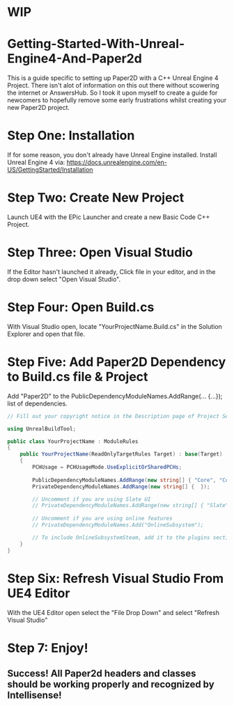 # WIP

# Getting-Started-With-Unreal-Engine4-And-Paper2d
This is a guide specific to setting up Paper2D with a C++ Unreal Engine 4 Project. There isn't alot of information on this out there without scowering the internet or AnswersHub. So I took it upon myself to create a guide for newcomers to hopefully remove some early frustrations whilst creating your new Paper2D project.

# Step One: Installation
 If for some reason, you don't already have Unreal Engine installed. Install Unreal Engine 4 via:
 https://docs.unrealengine.com/en-US/GettingStarted/Installation
 
# Step Two: Create New Project
 Launch UE4 with the EPic Launcher and create a new Basic Code C++ Project. 
 
# Step Three: Open Visual Studio
 If the Editor hasn't launched it already, Click file in your editor, and in the drop down select "Open Visual Studio".
 
# Step Four: Open Build.cs 
With Visual Studio open, locate "YourProjectName.Build.cs" in the Solution Explorer and open that file.

# Step Five: Add Paper2D Dependency to Build.cs file & Project
Add "Paper2D" to the PublicDependencyModuleNames.AddRange(... {...}); list of dependencies.

```c#
// Fill out your copyright notice in the Description page of Project Settings.

using UnrealBuildTool;

public class YourProjectName : ModuleRules
{
	public YourProjectName(ReadOnlyTargetRules Target) : base(Target)
	{
		PCHUsage = PCHUsageMode.UseExplicitOrSharedPCHs;
	
		PublicDependencyModuleNames.AddRange(new string[] { "Core", "CoreUObject", "Engine", "InputCore", "Paper2D" });
		PrivateDependencyModuleNames.AddRange(new string[] {  });

		// Uncomment if you are using Slate UI
		// PrivateDependencyModuleNames.AddRange(new string[] { "Slate", "SlateCore" });
		
		// Uncomment if you are using online features
		// PrivateDependencyModuleNames.Add("OnlineSubsystem");

		// To include OnlineSubsystemSteam, add it to the plugins section in your uproject file with the Enabled attribute set to true
	}
}
```

# Step Six: Refresh Visual Studio From UE4 Editor
With the UE4 Editor open select the "File Drop Down" and select "Refresh Visual Studio"

# Step 7: Enjoy!

## Success! All Paper2d headers and classes should be working properly and recognized by Intellisense!

                                               
